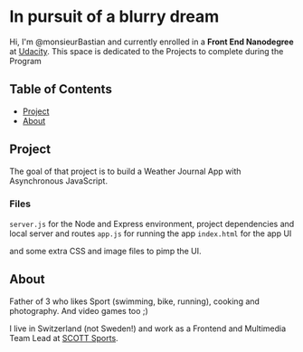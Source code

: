 # In pursuit of a blurry dream

Hi, I'm @monsieurBastian and currently enrolled in a **Front End Nanodegree** at [Udacity](https://www.udacity.com/course/front-end-web-developer-nanodegree--nd0011). This space is dedicated to the Projects to complete during the Program

## Table of Contents

- [Project](#project)
- [About](#about)

## Project

The goal of that project is to build a Weather Journal App with Asynchronous JavaScript.

### Files
`server.js` for the Node and Express environment, project dependencies and local server and routes
`app.js` for running the app
`index.html` for the app UI

and some extra CSS and image files to pimp the UI.

## About

Father of 3 who likes Sport (swimming, bike, running), cooking and photography. And video games too ;) 

I live in Switzerland (not Sweden!) and work as a Frontend and Multimedia Team Lead at [SCOTT Sports](https://www.scott-sports.com). 